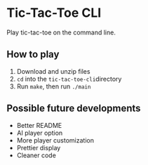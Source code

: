 # Tic-Tac-Toe CLI
Play tic-tac-toe on the command line.

## How to play
1. Download and unzip files
2. `cd` into the `tic-tac-toe-cli`directory
3. Run `make`, then run `./main`

## Possible future developments
- Better README
- AI player option
- More player customization
- Prettier display
- Cleaner code
